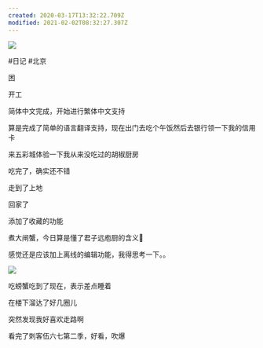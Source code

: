 ```yaml
---
created: 2020-03-17T13:32:22.709Z
modified: 2021-02-02T08:32:27.307Z
---
```


![](https://i.postimg.cc/sDQ9GW8Q/1114885513.jpg)

#日记 #北京
<!-- @timer "date":"Thu Jan 02 2020 07:47:55 GMT+0800 (CST)" -->

困

<!-- @timer "date":"Thu Jan 02 2020 09:36:36 GMT+0800 (CST)","duration":"about 2 hours" -->

开工

<!-- @timer "date":"Thu Jan 02 2020 10:42:27 GMT+0800 (CST)","duration":"about 1 hour" -->

简体中文完成，开始进行繁体中文支持

<!-- @timer "date":"Thu Jan 02 2020 12:22:01 GMT+0800 (CST)","duration":"about 2 hours" -->

算是完成了简单的语言翻译支持，现在出门去吃个午饭然后去银行领一下我的信用卡

<!-- @timer "date":"Thu Jan 02 2020 12:56:31 GMT+0800 (CST)","duration":"35 minutes" -->

来五彩城体验一下我从来没吃过的胡椒厨房

<!-- @timer "date":"Thu Jan 02 2020 13:17:38 GMT+0800 (CST)","duration":"21 minutes" -->

吃完了，确实还不错

<!-- @timer "date":"Thu Jan 02 2020 13:51:48 GMT+0800 (CST)","duration":"34 minutes" -->

走到了上地

<!-- @timer "date":"Thu Jan 02 2020 15:07:39 GMT+0800 (CST)","duration":"about 1 hour" -->

回家了

<!-- @timer "date":"Thu Jan 02 2020 18:04:26 GMT+0800 (CST)","duration":"about 3 hours" -->

添加了收藏的功能

<!-- @timer "date":"Thu Jan 02 2020 18:49:27 GMT+0800 (CST)","duration":"about 1 hour" -->

煮大闸蟹，今日算是懂了君子远庖厨的含义:new_moon_with_face:

<!-- @timer "date":"Thu Jan 02 2020 19:16:11 GMT+0800 (CST)","duration":"27 minutes" -->

感觉还是应该加上离线的编辑功能，我得思考一下。。

<!-- @timer "date":"Thu Jan 02 2020 20:39:42 GMT+0800 (CST)","duration":"about 1 hour" -->

![](https://i.postimg.cc/sDQ9GW8Q/1114885513.jpg)

吃螃蟹吃到了现在，表示差点睡着

<!-- @timer "date":"Thu Jan 02 2020 21:46:09 GMT+0800 (CST)","duration":"about 1 hour" -->

在楼下溜达了好几圈儿

<!-- @timer "date":"Thu Jan 02 2020 22:02:40 GMT+0800 (CST)","duration":"17 minutes" -->

突然发现我好喜欢走路啊

<!-- @timer "date":"Thu Jan 02 2020 23:39:59 GMT+0800 (CST)","duration":"about 2 hours" -->

看完了刺客伍六七第二季，好看，吹爆
